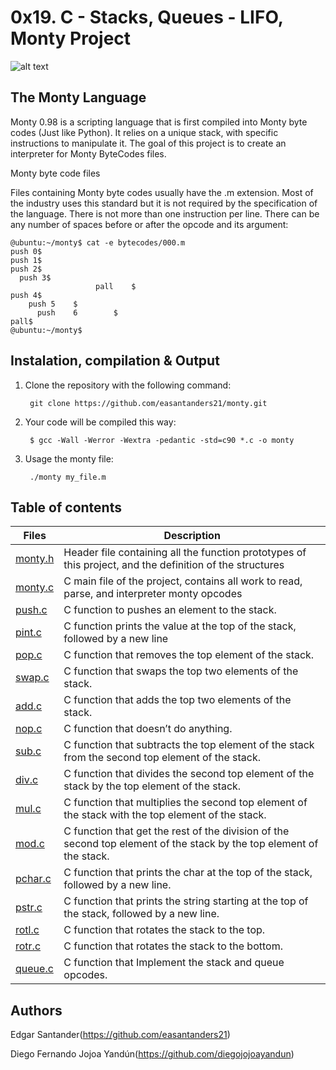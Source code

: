 # 0x19. C - Stacks, Queues - LIFO, Monty Project

![alt text](http://montyscoconut.github.io/assets/media//wallpaper-1024.jpg)

## The Monty Language

Monty 0.98 is a scripting language that is first compiled into Monty byte codes (Just like Python). It relies on a unique stack, with specific instructions to manipulate it. The goal of this project is to create an interpreter for Monty ByteCodes files.

Monty byte code files

Files containing Monty byte codes usually have the .m extension. Most of the industry uses this standard but it is not required by the specification of the language. There is not more than one instruction per line. There can be any number of spaces before or after the opcode and its argument:

```
@ubuntu:~/monty$ cat -e bytecodes/000.m
push 0$
push 1$
push 2$
  push 3$
                   pall    $
push 4$
    push 5    $
      push    6        $
pall$
@ubuntu:~/monty$
```

## Instalation, compilation & Output

1. Clone the repository with the following command:

        git clone https://github.com/easantanders21/monty.git

2. Your code will be compiled this way:

        $ gcc -Wall -Werror -Wextra -pedantic -std=c90 *.c -o monty

3. Usage the monty file:

        ./monty my_file.m


## Table of contents
Files | Description
----- | -----------
[monty.h](./monty.h) | Header file containing all the function prototypes of this project, and the definition of the structures
[monty.c](./monty.c) | C main file of the project, contains all work to read, parse, and interpreter monty opcodes
[push.c](./push.c) | C function to pushes an element to the stack.
[pint.c](./pint.c) | C function prints the value at the top of the stack, followed by a new line
[pop.c](./pop.c) | C function that removes the top element of the stack.
[swap.c](./swap.c) | C function that swaps the top two elements of the stack.
[add.c](./add.c) | C function that  adds the top two elements of the stack.
[nop.c](./nop.c) | C function that doesn’t do anything.
[sub.c](./sub.c) | C function that subtracts the top element of the stack from the second top element of the stack.
[div.c](./div.c) | C function that divides the second top element of the stack by the top element of the stack.
[mul.c](./mul.c) | C function that  multiplies the second top element of the stack with the top element of the stack.
[mod.c](./mod.c) | C function that get  the rest of the division of the second top element of the stack by the top element of the stack.
[pchar.c](./pchar.c) | C function that prints the char at the top of the stack, followed by a new line.
[pstr.c](./pstr.c) | C function that prints the string starting at the top of the stack, followed by a new line.
[rotl.c](./rotl.c) | C function that rotates the stack to the top.
[rotr.c](./rotr.c) | C function that rotates the stack to the bottom.
[queue.c](./queue.c) | C function that Implement the stack and queue opcodes.

## Authors

Edgar Santander(https://github.com/easantanders21)

Diego Fernando Jojoa Yandún(https://github.com/diegojojoayandun)